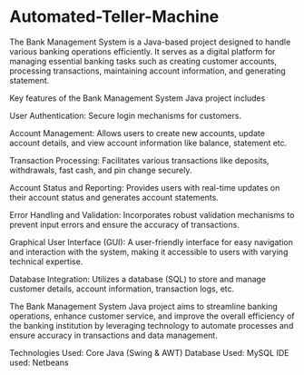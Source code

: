 # Automated-Teller-Machine


The Bank Management System is a Java-based project designed to handle various banking operations efficiently. 
It serves as a digital platform for managing essential banking tasks such as creating customer accounts, 
processing transactions, maintaining account information, and generating statement.

Key features of the Bank Management System Java project includes

User Authentication: Secure login mechanisms for customers.

Account Management: Allows users to create new accounts, update account details, and view account information like balance, statement etc.

Transaction Processing: Facilitates various transactions like deposits, withdrawals, fast cash, and pin change securely.

Account Status and Reporting: Provides users with real-time updates on their account status and generates account statements.

Error Handling and Validation: Incorporates robust validation mechanisms to prevent input errors and ensure the accuracy of transactions.

Graphical User Interface (GUI): A user-friendly interface for easy navigation and interaction with the system, making it accessible to users with varying technical expertise.

Database Integration: Utilizes a database (SQL) to store and manage customer details, account information, transaction logs, etc.

The Bank Management System Java project aims to streamline banking operations, enhance customer service, and improve the overall efficiency
of the banking institution by leveraging technology to automate processes and ensure accuracy in transactions and data management.

Technologies Used: Core Java (Swing & AWT)
Database Used: MySQL
IDE used: Netbeans
